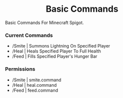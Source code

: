 <h1 align="center">Basic Commands</h1>

Basic Commands For Minecraft Spigot.

<h3>Current Commands</h3>

- /Smite <player> | Summons Lightning On Specified Player
- /Heal <player> | Heals Specified Player To Full Health
- /Feed <player> | Fills Specified Player's Hunger Bar

<h3>Permissions</h3>

- /Smite | smite.command
- /Heal | heal.command
- /Feed | feed.command
